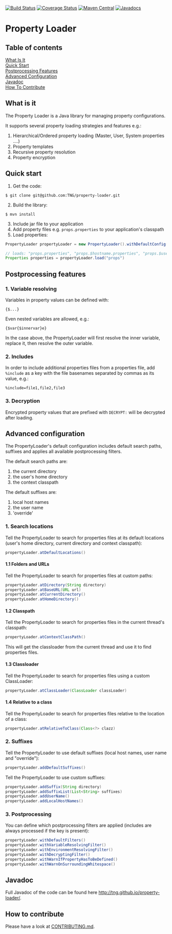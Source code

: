 [![Build Status](https://github.com/TNG/property-loader/actions/workflows/build.yml/badge.svg)](https://github.com/TNG/property-loader/actions/workflows/build.yml?query=branch%3Amaster)
[![Coverage Status](https://codecov.io/gh/TNG/property-loader/branch/master/graphs/badge.svg)](https://app.codecov.io/gh/TNG/property-loader)
[![Maven Central](https://img.shields.io/maven-central/v/com.tngtech.java/property-loader.svg)](http://search.maven.org/#search%7Cgav%7C1%7Cg%3A%22com.tngtech.java%22%20AND%20a%3A%22property-loader%22)
[![Javadocs](https://javadoc.io/badge/com.tngtech.java/property-loader.svg)](https://javadoc.io/doc/com.tngtech.java/property-loader)

# Property Loader

## Table of contents

[What Is It](#what-is-it)  
[Quick Start](#quick-start)  
[Postprocessing Features](#postprocessing-features)  
[Advanced Configuration](#advanced-configuration)  
[Javadoc](#javadoc)  
[How To Contribute](#how-to-contribute)  

## What is it

The Property Loader is a Java library for managing property configurations.

It supports several property loading strategies and features e.g.:

1. Hierarchical/Ordered property loading (Master, User, System properties ....)
2. Property templates
3. Recursive property resolution
4. Property encryption

## Quick start

1. Get the code:
```
$ git clone git@github.com:TNG/property-loader.git
```
2. Build the library:
```
$ mvn install
```
3. Include jar file to your application
4. Add property files e.g. `props.properties` to your application's classpath
5. Load properties:

```java
PropertyLoader propertyLoader = new PropertyLoader().withDefaultConfig();

// loads: "props.properties", "props.$hostname.properties", "props.$user.properties"
Properties properties = propertyLoader.load("props")
```

## Postprocessing features

### 1. Variable resolving

Variables in property values can be defined with:

```
{$...}
```
Even nested variables are allowed, e.g.:

```
{$var{$innervar}e}
```
In the case above, the PropertyLoader will first resolve the inner variable, replace it, then resolve the outer variable.

### 2. Includes

In order to include additional properties files from a properties file, add `%include` as a key with the file basenames
separated by commas as its value, e.g.:

```
%include=file1,file2,file3
```

### 3. Decryption

Encrypted property values that are prefixed with `DECRYPT:` will be decrypted after loading.

## Advanced configuration

The PropertyLoader's default configuration includes default search paths, suffixes and applies all available postprocessing filters.

The default search paths are:
1. the current directory
2. the user's home directory
3. the context classpath

The default suffixes are:
1. local host names
2. the user name
3. 'override'

### 1. Search locations

Tell the PropertyLoader to search for properties files at its default locations (user's home directory, current directory and context classpath):

```java
propertyLoader.atDefaultLocations()
```

#### 1.1 Folders and URLs

Tell the PropertyLoader to search for properties files at custom paths:

```java
propertyLoader.atDirectory(String directory)
propertyLoader.atBaseURL(URL url)
propertyLoader.atCurrentDirectory()
propertyLoader.atHomeDirectory()
```

#### 1.2 Classpath

Tell the PropertyLoader to search for properties files in the current thread's classpath:

```java
propertyLoader.atContextClassPath()
```

This will get the classloader from the current thread and use it to find properties files.

#### 1.3 Classloader

Tell the PropertyLoader to search for properties files using a custom ClassLoader:

```java
propertyLoader.atClassLoader(ClassLoader classLoader)
```

#### 1.4 Relative to a class

Tell the PropertyLoader to search for properties files relative to the location of a class:

```java
propertyLoader.atRelativeToClass(Class<?> clazz)
```

### 2. Suffixes

Tell the PropertyLoader to use default suffixes (local host names, user name and "override"):

```java
propertyLoader.addDefaultSuffixes()
```

Tell the PropertyLoader to use custom suffixes:

```java
propertyLoader.addSuffix(String directory)
propertyLoader.addSuffixList(List<String> suffixes)
propertyLoader.addUserName()
propertyLoader.addLocalHostNames()
```

### 3. Postprocessing

You can define which postprocessing filters are applied (includes are always processed if the key is present):

```java
propertyLoader.withDefaultFilters()
propertyLoader.withVariableResolvingFilter()
propertyLoader.withEnvironmentResolvingFilter()
propertyLoader.withDecryptingFilter()
propertyLoader.withWarnIfPropertyHasToBeDefined()
propertyLoader.withWarnOnSurroundingWhitespace()
```

## Javadoc

Full Javadoc of the code can be found here http://tng.github.io/property-loader/.

## How to contribute

Please have a look at [CONTRIBUTING.md](CONTRIBUTING.md).
